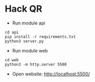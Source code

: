 # Hack QR

- Run module api
  
```shell
cd api
pip install -r requirements.txt
python3 server.py
```

- Run module web

```shell
cd web
python3 -m http.server 5500
```

- Open website: <http://localhost:5500/>
